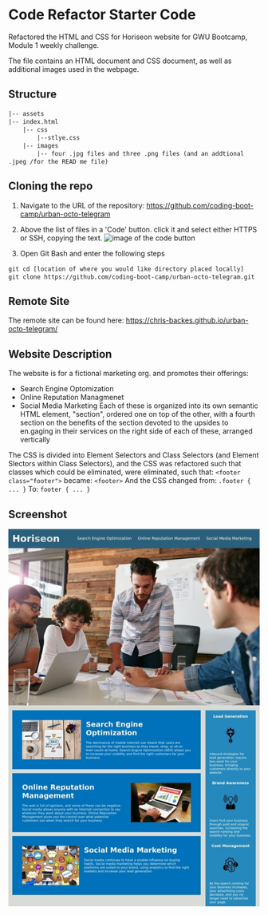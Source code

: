 # Code Refactor Starter Code

Refactored the HTML and CSS for Horiseon website for GWU Bootcamp, Module 1 weekly challenge.

The file contains an HTML document and CSS document, as well as additional images used in the webpage.

## Structure

```
|-- assets
|-- index.html
    |-- css
        |--stlye.css
    |-- images
        |-- four .jpg files and three .png files (and an addtional .jpeg /for the READ me file)
```

## Cloning the repo

1. Navigate to the URL of the repository: https://github.com/coding-boot-camp/urban-octo-telegram

2. Above the list of files in a 'Code' button. click it and select either HTTPS or SSH, copying the text.
   ![image of the code button](https://docs.github.com/assets/images/help/repository/code-button.png)
3. Open Git Bash and enter the following steps

```
git cd [location of where you would like directory placed locally]
git clone https://github.com/coding-boot-camp/urban-octo-telegram.git
```

## Remote Site

The remote site can be found here: https://chris-backes.github.io/urban-octo-telegram/

## Website Description

The website is for a fictional marketing org. and promotes their offerings:

- Search Engine Optomization
- Online Reputation Managmenet
- Social Media Marketing
  Each of these is organized into its own semantic HTML element, "section", ordered one on top of the other, with a fourth section on the benefits of the section devoted to the upsides to en.gaging in their services on the right side of each of these, arranged vertically

The CSS is divided into Element Selectors and Class Selectors (and Element Slectors within Class Selectors), and the CSS was refactored such that classes which could be eliminated, were eliminated, such that:
`<footer class="footer">`
became:
`<footer>`
And the CSS changed from:
`.footer { ... }`
To:
`footer { ... }`

## Screenshot

![Horiseon Screenshot](./assets/images/website.jpeg)

